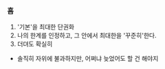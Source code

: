 ### 흠

1. '기본'을 최대한 단권화
2. 나의 한계를 인정하고, 그 안에서 최대한을 '꾸준히'한다. 
3. 더뎌도 확실히
  - 솔직히 자위에 불과하지만, 어쩌냐 늦었어도 할 건 해야지
